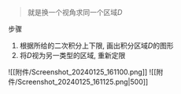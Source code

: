 
> 就是换一个视角求同一个区域$D$

步骤
1. 根据所给的二次积分上下限, 画出积分区域$D$的图形
2. 将$D$视为另一类型的区域, 重新定限


![[附件/Screenshot_20240125_161100.png]]
![[附件/Screenshot_20240125_161125.png|500]]
